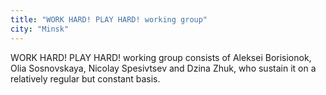 ```yaml
---
title: "WORK HARD! PLAY HARD! working group"
city: "Minsk"
---
```


WORK HARD! PLAY HARD! working group consists of Aleksei Borisionok, Olia Sosnovskaya, Nicolay Spesivtsev and Dzina Zhuk, who sustain it on a relatively regular but constant basis.
